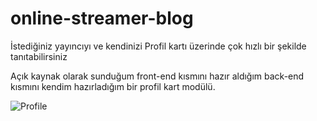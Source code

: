 # online-streamer-blog
İstediğiniz yayıncıyı ve kendinizi Profil kartı üzerinde çok hızlı bir şekilde tanıtabilirsiniz


Açık kaynak olarak sunduğum front-end kısmını hazır aldığım back-end kısmını kendim hazırladığım bir profil kart modülü.

![Profile](https://i.hizliresim.com/r07AGB.png)
